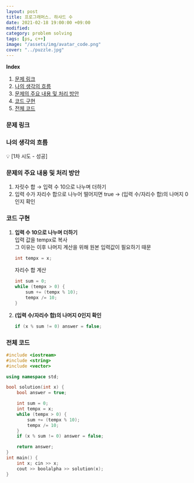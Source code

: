 ```yaml
---
layout: post
title: 프로그래머스. 하샤드 수 
date: 2021-02-18 19:00:00 +09:00
modified: 
category: problem solving
tags: [ps, c++]
image: "/assets/img/avatar_code.png"
cover: "../puzzle.jpg"
---
```


**Index**
1. [문제 링크](#문제-링크)
1. [나의 생각의 흐름](#나의-생각의-흐름)
1. [문제의 주요 내용 및 처리 방안](#문제의-주요-내용-및-처리-방안)
1. [코드 구현](#코드-구현)
1. [전체 코드](#전체-코드)

### 문제 링크
[]()

### 나의 생각의 흐름
💡 [1차 시도 - 성공]<br>  

### 문제의 주요 내용 및 처리 방안
1. 자릿수 합 → 입력 수 10으로 나누며 더하기<br>
1. 입력 수가 자리수 합으로 나누어 떨어지면 true → (입력 수/자리수 합)의 나머지 0인지 확인<br>

### 코드 구현 
1. **입력 수 10으로 나누며 더하기**<br>
    입력 값을 tempx로 복사<br>
    그 이유는 이후 나머지 계산을 위해 원본 입력값이 필요하기 때문<br>
    ```c++
    int tempx = x;
    ```
    
    자리수 합 계산<br>
    ```c++
    int sum = 0;
    while (tempx > 0) {
        sum += (tempx % 10);
        tempx /= 10;
    }
    ```
    
1. **(입력 수/자리수 합)의 나머지 0인지 확인**<br>
    ```c++
    if (x % sum != 0) answer = false; 
    ```

### 전체 코드
```c++
#include <iostream>
#include <string>
#include <vector>

using namespace std;

bool solution(int x) {
    bool answer = true;

    int sum = 0;
    int tempx = x;
    while (tempx > 0) {
        sum += (tempx % 10);
        tempx /= 10;
    }
    if (x % sum != 0) answer = false; 

    return answer;
}
int main() {
    int x; cin >> x;
    cout >> boolalpha >> solution(x);
}
```
